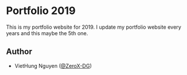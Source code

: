# Portfolio 2019

This is my portfolio website for 2019. I update my portfolio website every years and this maybe the 5th one.

## Author

- VietHung Nguyen ([@ZeroX-DG](https://github.com/ZeroX-DG))
